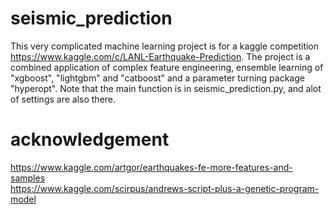 # seismic_prediction
This very complicated machine learning project is for a kaggle competition https://www.kaggle.com/c/LANL-Earthquake-Prediction. The project is a combined application of complex feature engineering, ensemble learning of "xgboost", "lightgbm" and "catboost" and a parameter turning package "hyperopt".
Note that the main function is in seismic_prediction.py, and alot of settings are also there.

# acknowledgement
https://www.kaggle.com/artgor/earthquakes-fe-more-features-and-samples  
https://www.kaggle.com/scirpus/andrews-script-plus-a-genetic-program-model
